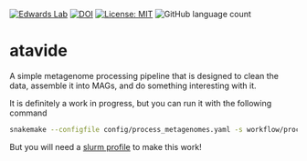 [![Edwards Lab](https://img.shields.io/badge/Bioinformatics-EdwardsLab-03A9F4)](https://edwards.flinders.edu.au)
[![DOI](https://www.zenodo.org/badge/403921714.svg)](https://www.zenodo.org/badge/latestdoi/403921714)
[![License: MIT](https://img.shields.io/badge/License-MIT-yellow.svg)](https://opensource.org/licenses/MIT)
![GitHub language count](https://img.shields.io/github/languages/count/linsalrob/atavide)


# atavide

A simple metagenome processing pipeline that is designed to clean the data, assemble it into MAGs, and do something interesting with it.

It is definitely a work in progress, but you can run it with the following command

```bash
snakemake --configfile config/process_metagenomes.yaml -s workflow/process_metagenomes.snakefile --profile slurm
```

But you will need a [slurm profile](https://fame.flinders.edu.au/blog/2021/08/02/snakemake-profiles-updated) to make this work!
